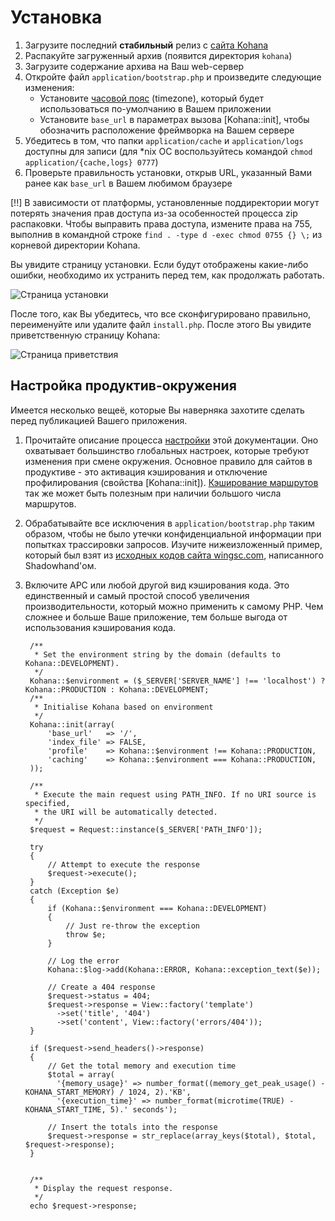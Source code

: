 # Установка

1. Загрузите последний **стабильный** релиз с [сайта Kohana](http://kohanaframework.org/)
2. Распакуйте загруженный архив (появится директория `kohana`)
3. Загрузите содержание архива на Ваш web-сервер
4. Откройте файл `application/bootstrap.php` и произведите следующие изменения:
	- Установите [часовой пояс](http://php.net/timezones) (timezone), который будет использоваться по-умолчанию в Вашем приложении
	- Установите `base_url` в параметрах вызова [Kohana::init], чтобы обозначить расположение фреймворка на Вашем сервере
6. Убедитесь в том, что папки `application/cache` и `application/logs` доступны для записи (для *nix ОС воспользуйтесь командой `chmod application/{cache,logs} 0777`)
7. Проверьте правильность установки, открыв URL, указанный Вами ранее как `base_url` в Вашем любимом браузере

[!!] В зависимости от платформы, установленные поддиректории могут потерять значения прав доступа из-за особенностей процесса zip распаковки. Чтобы выправить права доступа, измените права на 755, выполнив в командной строке `find . -type d -exec chmod 0755 {} \;` из корневой директории Kohana.

Вы увидите страницу установки. Если будут отображены какие-либо ошибки, необходимо их устранить перед тем, как продолжать работать.

![Страница установки](img/install.png "Пример страницы установки")

После того, как Вы убедитесь, что все сконфигурировано правильно, переименуйте или удалите файл `install.php`. После этого Вы увидите приветственную страницу Kohana:

![Страница приветствия](img/welcome.png "Example of welcome page")

## Настройка продуктив-окружения

Имеется несколько вещеё, которые Вы наверняка захотите сделать перед публикацией Вашего приложения.

1. Прочитайте описание процесса [настройки](about.configuration) этой документации. Оно охватывает большинство глобальных настроек, которые требуют изменения при смене окружения. Основное правило для сайтов в продуктиве - это активация кэширования и отключение профилирования (свойства [Kohana::init]). [Кэширование маршрутов](api/Route#cache) так же может быть полезным при наличии большого числа маршрутов.
2. Обрабатывайте все исключения в `application/bootstrap.php` таким образом, чтобы не было утечки конфиденциальной информации при попытках трассировки запросов. Изучите нижеизложенный пример, который был взят из [исходных кодов сайта wingsc.com](http://github.com/shadowhand/wingsc), написанного Shadowhand'ом.
3. Включите APC или любой другой вид кэширования кода. Это единственный и самый простой способ увеличения производительности, который можно применить к самому PHP. Чем сложнее и больше Ваше приложение, тем больше выгода от использования кэширования кода.

		/**
		 * Set the environment string by the domain (defaults to Kohana::DEVELOPMENT).
		 */
		Kohana::$environment = ($_SERVER['SERVER_NAME'] !== 'localhost') ? Kohana::PRODUCTION : Kohana::DEVELOPMENT;
		/**
		 * Initialise Kohana based on environment
		 */
		Kohana::init(array(
			'base_url'   => '/',
			'index_file' => FALSE,
			'profile'    => Kohana::$environment !== Kohana::PRODUCTION,
			'caching'    => Kohana::$environment === Kohana::PRODUCTION,
		));

		/**
		 * Execute the main request using PATH_INFO. If no URI source is specified,
		 * the URI will be automatically detected.
		 */
		$request = Request::instance($_SERVER['PATH_INFO']);

		try
		{
			// Attempt to execute the response
			$request->execute();
		}
		catch (Exception $e)
		{
			if (Kohana::$environment === Kohana::DEVELOPMENT)
			{
				// Just re-throw the exception
				throw $e;
			}

			// Log the error
			Kohana::$log->add(Kohana::ERROR, Kohana::exception_text($e));

			// Create a 404 response
			$request->status = 404;
			$request->response = View::factory('template')
			  ->set('title', '404')
			  ->set('content', View::factory('errors/404'));
		}

		if ($request->send_headers()->response)
		{
			// Get the total memory and execution time
			$total = array(
			  '{memory_usage}' => number_format((memory_get_peak_usage() - KOHANA_START_MEMORY) / 1024, 2).'KB',
			  '{execution_time}' => number_format(microtime(TRUE) - KOHANA_START_TIME, 5).' seconds');

			// Insert the totals into the response
			$request->response = str_replace(array_keys($total), $total, $request->response);
		}


		/**
		 * Display the request response.
		 */
		echo $request->response;

